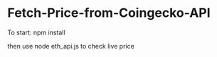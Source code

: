 # Fetch-Price-from-Coingecko-API

To start: npm install

then use node eth_api.js to check live price 
